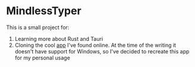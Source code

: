# MindlessTyper
This is a small project for:
1. Learning more about Rust and Tauri
2. Cloning the cool [app]() I've found online. At the time of the writing it doesn't have support for Windows, so I've decided to recreate this app for my personal usage